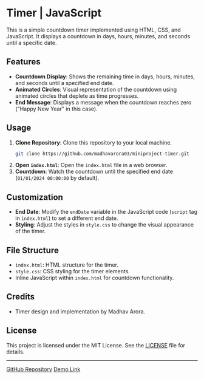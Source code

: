 # Timer | JavaScript

This is a simple countdown timer implemented using HTML, CSS, and JavaScript. It displays a countdown in days, hours, minutes, and seconds until a specific date.

## Features

- **Countdown Display**: Shows the remaining time in days, hours, minutes, and seconds until a specified end date.
- **Animated Circles**: Visual representation of the countdown using animated circles that deplete as time progresses.
- **End Message**: Displays a message when the countdown reaches zero ("Happy New Year" in this case).

## Usage

1. **Clone Repository**: Clone this repository to your local machine.
   ```bash
   git clone https://github.com/madhavarora03/miniproject-timer.git
   ```
2. **Open `index.html`**: Open the `index.html` file in a web browser.
3. **Countdown**: Watch the countdown until the specified end date (`01/01/2024 00:00:00` by default).

## Customization

- **End Date**: Modify the `endDate` variable in the JavaScript code (`script` tag in `index.html`) to set a different end date.
- **Styling**: Adjust the styles in `style.css` to change the visual appearance of the timer.

## File Structure

- `index.html`: HTML structure for the timer.
- `style.css`: CSS styling for the timer elements.
- Inline JavaScript within `index.html` for countdown functionality.

## Credits

- Timer design and implementation by Madhav Arora.

## License

This project is licensed under the MIT License. See the [LICENSE](LICENSE) file for details.

---

[GitHub Repository](https://github.com/madhavarora03/miniproject-timer)
[Demo Link](https://madhavarora03.github.io/miniproject-timer)

